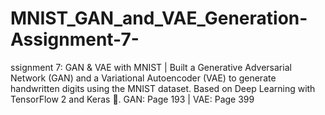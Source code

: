 # MNIST_GAN_and_VAE_Generation-Assignment-7-
ssignment 7: GAN &amp; VAE with MNIST | Built a Generative Adversarial Network (GAN) and a Variational Autoencoder (VAE) to generate handwritten digits using the MNIST dataset. Based on Deep Learning with TensorFlow 2 and Keras 📖. GAN: Page 193 | VAE: Page 399
